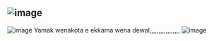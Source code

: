 ![image](https://user-images.githubusercontent.com/57319180/206223050-8e325741-7351-41d7-a71d-a7e1007bce65.png)
------------------------------------------------------------------
![image](https://user-images.githubusercontent.com/57319180/206222501-36433a64-686e-49cd-8e90-93545311e86c.png)
Yamak wenakota e ekkama wena dewal,,,,,,,,,,,,,,,,,
![image](https://user-images.githubusercontent.com/57319180/206222799-0df03474-7af2-4c34-90f5-9d37a5936759.png)

